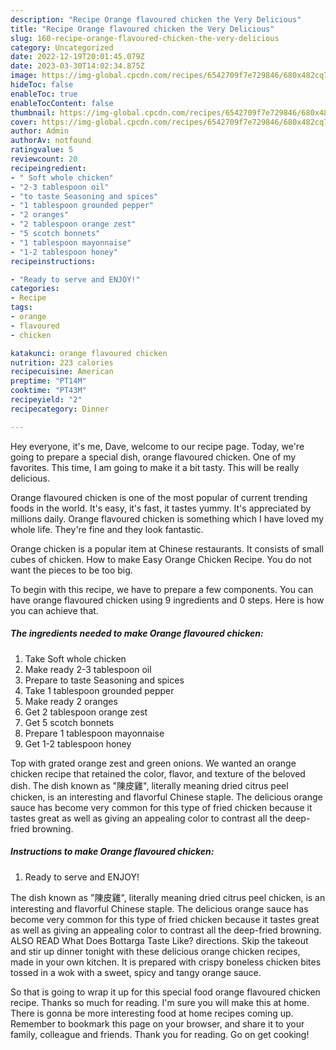 ```yaml
---
description: "Recipe Orange flavoured chicken the Very Delicious"
title: "Recipe Orange flavoured chicken the Very Delicious"
slug: 160-recipe-orange-flavoured-chicken-the-very-delicious
category: Uncategorized
date: 2022-12-19T20:01:45.079Z
date: 2023-03-30T14:02:34.875Z
image: https://img-global.cpcdn.com/recipes/6542709f7e729846/680x482cq70/orange-flavoured-chicken-recipe-main-photo.jpg
hideToc: false
enableToc: true
enableTocContent: false
thumbnail: https://img-global.cpcdn.com/recipes/6542709f7e729846/680x482cq70/orange-flavoured-chicken-recipe-main-photo.jpg
cover: https://img-global.cpcdn.com/recipes/6542709f7e729846/680x482cq70/orange-flavoured-chicken-recipe-main-photo.jpg
author: Admin
authorAv: notfound
ratingvalue: 5
reviewcount: 20
recipeingredient:
- " Soft whole chicken"
- "2-3 tablespoon oil"
- "to taste Seasoning and spices"
- "1 tablespoon grounded pepper"
- "2 oranges"
- "2 tablespoon orange zest"
- "5 scotch bonnets"
- "1 tablespoon mayonnaise"
- "1-2 tablespoon honey"
recipeinstructions:

- "Ready to serve and ENJOY!"
categories:
- Recipe
tags:
- orange
- flavoured
- chicken

katakunci: orange flavoured chicken 
nutrition: 223 calories
recipecuisine: American
preptime: "PT14M"
cooktime: "PT43M"
recipeyield: "2"
recipecategory: Dinner

---
```



Hey everyone, it's me, Dave, welcome to our recipe page. Today, we're going to prepare a special dish, orange flavoured chicken. One of my favorites. This time, I am going to make it a bit tasty. This will be really delicious.

Orange flavoured chicken is one of the most popular of current trending foods in the world. It's easy, it's fast, it tastes yummy. It's appreciated by millions daily. Orange flavoured chicken is something which I have loved my whole life. They're fine and they look fantastic.

Orange chicken is a popular item at Chinese restaurants. It consists of small cubes of chicken. How to make Easy Orange Chicken Recipe. You do not want the pieces to be too big.


To begin with this recipe, we have to prepare a few components. You can have orange flavoured chicken using 9 ingredients and 0 steps. Here is how you can achieve that.

<!--inarticleads1-->

##### The ingredients needed to make Orange flavoured chicken:

1. Take  Soft whole chicken
1. Make ready 2-3 tablespoon oil
1. Prepare to taste Seasoning and spices
1. Take 1 tablespoon grounded pepper
1. Make ready 2 oranges
1. Get 2 tablespoon orange zest
1. Get 5 scotch bonnets
1. Prepare 1 tablespoon mayonnaise
1. Get 1-2 tablespoon honey


Top with grated orange zest and green onions. We wanted an orange chicken recipe that retained the color, flavor, and texture of the beloved dish. The dish known as &#34;陳皮雞&#34;, literally meaning dried citrus peel chicken, is an interesting and flavorful Chinese staple. The delicious orange sauce has become very common for this type of fried chicken because it tastes great as well as giving an appealing color to contrast all the deep-fried browning. 

<!--inarticleads2-->

##### Instructions to make Orange flavoured chicken:


1. Ready to serve and ENJOY!

The dish known as &#34;陳皮雞&#34;, literally meaning dried citrus peel chicken, is an interesting and flavorful Chinese staple. The delicious orange sauce has become very common for this type of fried chicken because it tastes great as well as giving an appealing color to contrast all the deep-fried browning. ALSO READ What Does Bottarga Taste Like? directions. Skip the takeout and stir up dinner tonight with these delicious orange chicken recipes, made in your own kitchen. It is prepared with crispy boneless chicken bites tossed in a wok with a sweet, spicy and tangy orange sauce. 

So that is going to wrap it up for this special food orange flavoured chicken recipe. Thanks so much for reading. I'm sure you will make this at home. There is gonna be more interesting food at home recipes coming up. Remember to bookmark this page on your browser, and share it to your family, colleague and friends. Thank you for reading. Go on get cooking!
